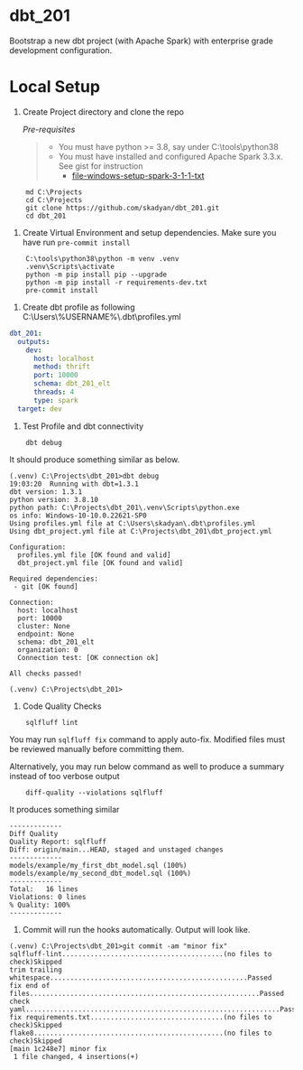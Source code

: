 # dbt_201

Bootstrap a new dbt project (with Apache Spark) with enterprise grade development configuration.

# Local Setup

1. Create Project directory and clone the repo

    *Pre-requisites*
    > * You must have python >= 3.8, say under C:\tools\python38
    > * You must have installed and configured Apache Spark 3.3.x. See gist for instruction
    >   * [file-windows-setup-spark-3-1-1-txt](https://gist.github.com/skadyan/fe22a4bf35b1c14821504981887e03f7#file-windows-setup-spark-3-1-1-txt)

```commandline
    md C:\Projects
    cd C:\Projects
    git clone https://github.com/skadyan/dbt_201.git
    cd dbt_201
```

1. Create Virtual Environment and setup dependencies. Make sure you have run `pre-commit install`

```commandline
    C:\tools\python38\python -m venv .venv
    .venv\Scripts\activate
    python -m pip install pip --upgrade
    python -m pip install -r requirements-dev.txt
    pre-commit install
```

1. Create dbt profile as following C:\Users\\%USERNAME%\\.dbt\profiles.yml

```yaml
dbt_201:
  outputs:
    dev:
      host: localhost
      method: thrift
      port: 10000
      schema: dbt_201_elt
      threads: 4
      type: spark
  target: dev
```

1. Test Profile and dbt connectivity

```commandline
    dbt debug
```

It should produce something similar as below.

```text
(.venv) C:\Projects\dbt_201>dbt debug
19:03:20  Running with dbt=1.3.1
dbt version: 1.3.1
python version: 3.8.10
python path: C:\Projects\dbt_201\.venv\Scripts\python.exe
os info: Windows-10-10.0.22621-SP0
Using profiles.yml file at C:\Users\skadyan\.dbt\profiles.yml
Using dbt_project.yml file at C:\Projects\dbt_201\dbt_project.yml

Configuration:
  profiles.yml file [OK found and valid]
  dbt_project.yml file [OK found and valid]

Required dependencies:
 - git [OK found]

Connection:
  host: localhost
  port: 10000
  cluster: None
  endpoint: None
  schema: dbt_201_elt
  organization: 0
  Connection test: [OK connection ok]

All checks passed!

(.venv) C:\Projects\dbt_201>
```

1. Code Quality Checks

```commandline
    sqlfluff lint
```

You may run ```sqlfluff fix``` command to apply auto-fix. Modified files must be reviewed manually before
committing them.

Alternatively, you may run below command as well to produce a summary instead of too verbose output

```commandline
    diff-quality --violations sqlfluff
```

It produces something similar

```text
-------------
Diff Quality
Quality Report: sqlfluff
Diff: origin/main...HEAD, staged and unstaged changes
-------------
models/example/my_first_dbt_model.sql (100%)
models/example/my_second_dbt_model.sql (100%)
-------------
Total:   16 lines
Violations: 0 lines
% Quality: 100%
-------------
```

1. Commit will run the hooks automatically. Output will look like.

```text
(.venv) C:\Projects\dbt_201>git commit -am "minor fix"
sqlfluff-lint........................................(no files to check)Skipped
trim trailing whitespace.................................................Passed
fix end of files.........................................................Passed
check yaml...............................................................Passed
fix requirements.txt.................................(no files to check)Skipped
flake8...............................................(no files to check)Skipped
[main 1c248e7] minor fix
 1 file changed, 4 insertions(+)
```
